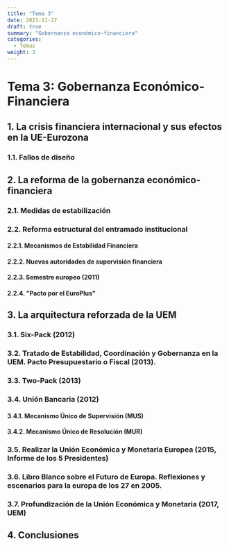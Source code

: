 ```yaml
---
title: "Tema 3"
date: 2021-11-17
draft: true
summary: "Gobernanza económico-financiera"
categories:
  - Temas
weight: 3
---
```


# Tema 3: Gobernanza Económico-Financiera

## 1. La crisis financiera internacional y sus efectos en la UE-Eurozona

### 1.1. Fallos de diseño

## 2. La reforma de la gobernanza económico-financiera

### 2.1. Medidas de estabilización

### 2.2. Reforma estructural del entramado institucional

#### 2.2.1. Mecanismos de Estabilidad Financiera

#### 2.2.2. Nuevas autoridades de supervisión financiera

#### 2.2.3. Semestre europeo (2011)

#### 2.2.4. "Pacto por el EuroPlus"

## 3. La arquitectura reforzada de la UEM

### 3.1. Six-Pack (2012)

### 3.2. Tratado de Estabilidad, Coordinación y Gobernanza en la UEM. Pacto Presupuestario o Fiscal (2013).

### 3.3. Two-Pack (2013)

### 3.4. Unión Bancaria (2012)

#### 3.4.1. Mecanismo Único de Supervisión (MUS)

#### 3.4.2. Mecanismo Único de Resolución (MUR)

### 3.5. Realizar la Unión Económica y Monetaria Europea (2015, Informe de los 5 Presidentes)

### 3.6. Libro Blanco sobre el Futuro de Europa. Reflexiones y escenarios para la europa de los 27 en 2005.

### 3.7. Profundización de la Unión Económica y Monetaria (2017, UEM)

## 4. Conclusiones
